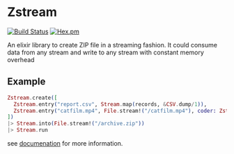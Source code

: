 # Zstream

[![Build Status](https://secure.travis-ci.org/ananthakumaran/zstream.svg)](http://travis-ci.org/ananthakumaran/zstream)
[![Hex.pm](https://img.shields.io/hexpm/v/zstream.svg)](https://hex.pm/packages/zstream)

An elixir library to create ZIP file in a streaming fashion. It could
consume data from any stream and write to any stream with constant
memory overhead

## Example

```elixir
Zstream.create([
  Zstream.entry("report.csv", Stream.map(records, &CSV.dump/1)),
  Zstream.entry("catfilm.mp4", File.stream!("/catfilm.mp4"), coder: Zstream.Coder.Stored)
])
|> Stream.into(File.stream!("/archive.zip"))
|> Stream.run
```

see [documenation](https://hexdocs.pm/zstream/) for more information.
